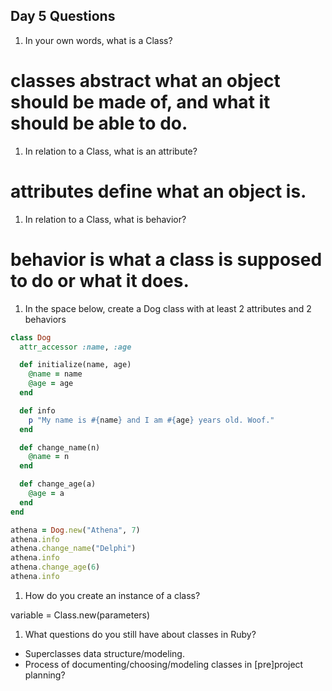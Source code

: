 ## Day 5 Questions

1. In your own words, what is a Class?

# classes abstract what an object should be made of, and what it should be able to do.

1. In relation to a Class, what is an attribute?

# attributes define what an object is.

1. In relation to a Class, what is behavior?

# behavior is what a class is supposed to do or what it does.

1. In the space below, create a Dog class with at least 2 attributes and 2 behaviors

```ruby
class Dog
  attr_accessor :name, :age

  def initialize(name, age)
    @name = name
    @age = age
  end

  def info
    p "My name is #{name} and I am #{age} years old. Woof."
  end

  def change_name(n)
    @name = n
  end

  def change_age(a)
    @age = a
  end
end

athena = Dog.new("Athena", 7)
athena.info
athena.change_name("Delphi")
athena.info
athena.change_age(6)
athena.info
```

1. How do you create an instance of a class?

variable = Class.new(parameters)

1. What questions do you still have about classes in Ruby?

* Superclasses data structure/modeling.
* Process of documenting/choosing/modeling classes in [pre]project planning?
